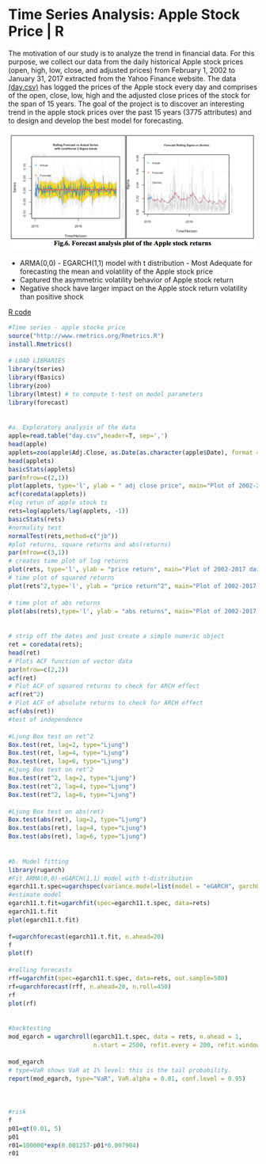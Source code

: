 # Time Series Analysis: Apple Stock Price | R

The motivation of our study is to analyze the trend in financial data. For this purpose, we collect our data from the daily historical Apple stock prices (open, high, low, close, and adjusted prices) from February 1, 2002 to January 31, 2017 extracted from the Yahoo Finance website.
The data [(day.csv)](day.csv) has logged the prices of the Apple stock every day and comprises of the open, close, low, high and the adjusted close prices of the stock for the span of 15 years. The goal of the project is to discover an interesting trend in the apple stock prices over the past 15 years (3775 attributes) and to design and develop the best model for forecasting.

![Forecast](/image/Screen%20Shot%202018-07-19%20at%203.35.14%20PM.png)

* ARMA(0,0) - EGARCH(1,1) model with t distribution - Most Adequate for forecasting the mean and volatility of the Apple stock price
* Captured the asymmetric volatility behavior of Apple stock return
* Negative shock have larger impact on the Apple stock return volatility than positive shock

[R code](/apple%20stock%20price%20prediction.R)

```R
#Time series - apple stocke price
source("http://www.rmetrics.org/Rmetrics.R")
install.Rmetrics()

# LOAD LIBRARIES
library(tseries)
library(fBasics)
library(zoo)
library(lmtest) # to compute t-test on model parameters
library(forecast)


#a. Exploratory analysis of the data
apple=read.table("day.csv",header=T, sep=',') 
head(apple)
applets=zoo(apple$Adj.Close, as.Date(as.character(apple$Date), format = "%Y-%m-%d"))
head(applets)
basicStats(applets)
par(mfrow=c(2,1))
plot(applets, type='l', ylab = " adj close price", main="Plot of 2002-2017 daily apple stock prices")
acf(coredata(applets))
#log retun of apple stock ts
rets=log(applets/lag(applets, -1))
basicStats(rets)
#normality test
normalTest(rets,method=c("jb"))
#plot returns, square returns and abs(returns)
par(mfrow=c(3,1))
# creates time plot of log returns
plot(rets, type='l', ylab = "price return", main="Plot of 2002-2017 daily apple stock price return")
# time plot of squared returns
plot(rets^2,type='l', ylab = "price return^2", main="Plot of 2002-2017 daily apple stock price squared return")

# time plot of abs returns
plot(abs(rets),type='l', ylab = "abs returns", main="Plot of 2002-2017 daily apple stock price abs return")


# strip off the dates and just create a simple numeric object 
ret = coredata(rets);
head(ret)
# Plots ACF function of vector data
par(mfrow=c(2,2))
acf(ret)
# Plot ACF of squared returns to check for ARCH effect
acf(ret^2)
# Plot ACF of absolute returns to check for ARCH effect 
acf(abs(ret))
#test of independence

#Ljung Box test on ret^2
Box.test(ret, lag=2, type="Ljung")
Box.test(ret, lag=4, type="Ljung")
Box.test(ret, lag=6, type="Ljung")
#Ljung Box test on ret^2
Box.test(ret^2, lag=2, type="Ljung")
Box.test(ret^2, lag=4, type="Ljung")
Box.test(ret^2, lag=6, type="Ljung")

#Ljung Box test on abs(ret)
Box.test(abs(ret), lag=2, type="Ljung")
Box.test(abs(ret), lag=4, type="Ljung")
Box.test(abs(ret), lag=6, type="Ljung")


#b. Model fitting
library(rugarch) 
#Fit ARMA(0,0)-eGARCH(1,1) model with t-distribution
egarch11.t.spec=ugarchspec(variance.model=list(model = "eGARCH", garchOrder=c(1,1)), mean.model=list(armaOrder=c(0,0)), distribution.model = "std")
#estimate model 
egarch11.t.fit=ugarchfit(spec=egarch11.t.spec, data=rets)
egarch11.t.fit
plot(egarch11.t.fit)

f=ugarchforecast(egarch11.t.fit, n.ahead=20)
f
plot(f)

#rolling forecasts
rff=ugarchfit(spec=egarch11.t.spec, data=rets, out.sample=500)
rf=ugarchforecast(rff, n.ahead=20, n.roll=450)
rf
plot(rf)


#backtesting
mod_egarch = ugarchroll(egarch11.t.spec, data = rets, n.ahead = 1,
                        n.start = 2500, refit.every = 200, refit.window = "recursive")

mod_egarch
# type=VaR shows VaR at 1% level: this is the tail probability.
report(mod_egarch, type="VaR", VaR.alpha = 0.01, conf.level = 0.95)



#risk
f
p01=qt(0.01, 5)
p01
r01=100000*exp(0.001257-p01*0.007904)
r01

```
